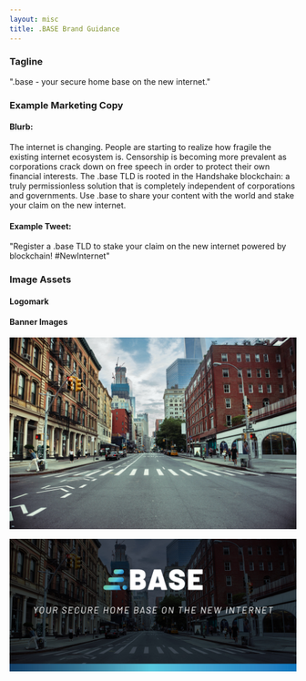 ```yaml
---
layout: misc
title: .BASE Brand Guidance
---
```


### Tagline

".base - your secure home base on the new internet."

### Example Marketing Copy

#### Blurb:

The internet is changing. People are starting to realize how fragile the existing internet ecosystem is. Censorship is becoming more prevalent as corporations crack down on free speech in order to protect their own financial interests. The .base TLD is rooted in the Handshake blockchain: a truly permissionless solution that is completely independent of corporations and governments. Use .base to share your content with the world and stake your claim on the new internet.

#### Example Tweet:

"Register a .base TLD to stake your claim on the new internet powered by blockchain! #NewInternet"

### Image Assets

#### Logomark


#### Banner Images

![Drag Racing](/assets/img/base/banner_base_1280.jpeg)

![Drag Racing](/assets/img/base/header_base_1080.jpg)